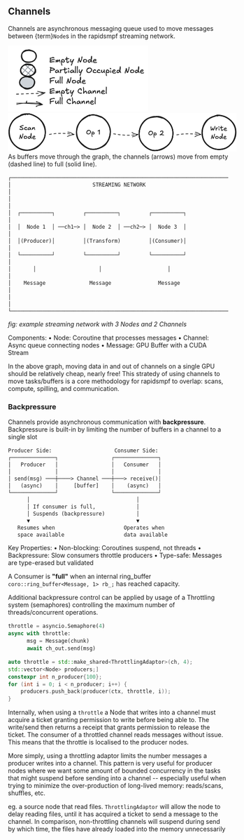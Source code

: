 ## Channels


Channels are asynchronous messaging queue used to move messages between {term}`Node`s in the rapidsmpf streaming network.

<img src="../_static/animation-legend.png" alt="Animation Legend" style="width: 320px;"/>
<img src="../_static/buffers-animated.gif" alt="Animated buffer pipeline" style="max-width: 4500px;"/>

<br/>
As buffers move through the graph, the channels (arrows) move from empty (dashed line) to full (solid line).


```
┌─────────────────────────────────────────────────────────────────────────┐
│                          STREAMING NETWORK                              │
│                                                                         │
│  ┌──────────┐         ┌──────────┐         ┌──────────┐                 │
│  │  Node 1  │ ──ch1─> │  Node 2  │ ──ch2─> │  Node 3  │                 │
│  │(Producer)│         │(Transform)         │(Consumer)│                 │
│  └──────────┘         └──────────┘         └──────────┘                 │
│       │                    │                     │                      │
│    Message              Message               Message                   │
│                                                                         │
└─────────────────────────────────────────────────────────────────────────┘
```
*fig: example streaming network with 3 Nodes and 2 Channels*

Components:
  • Node: Coroutine that processes messages
  • Channel: Async queue connecting nodes
  • Message: GPU Buffer with a CUDA Stream

In the above graph, moving data in and out of channels on a single GPU should be relatively cheap, nearly free! This stratedy of using channels to move tasks/buffers is a core methodology for rapidsmpf to overlap: scans, compute, spilling, and communication.

### Backpressure

Channels provide asynchronous communication with **backpressure**.  Backpressure is built-in by limiting the number of buffers in a channel to a single slot

```
Producer Side:                    Consumer Side:
┌──────────────┐                 ┌──────────────┐
│   Producer   │                 │   Consumer   │
│              │                 │              │
│ send(msg) ───┼────> Channel ───┼───> receive()│
│   (async)    │     [buffer]    │    (async)   │
└──────────────┘                 └──────────────┘
      │                                  │
      │ If consumer is full,             │
      │ Suspends (backpressure)          │
      ▼                                  ▼
   Resumes when                      Operates when
   space available                   data available
```

Key Properties:
  • Non-blocking: Coroutines suspend, not threads
  • Backpressure: Slow consumers throttle producers
  • Type-safe: Messages are type-erased but validated

A Consumer is **"full"** when an internal ring_buffer `coro::ring_buffer<Message, 1> rb_;` has reached capacity.

Additional backpressure control can be applied by usage of a Throttling
system (semaphores) controlling the maximum number of
threads/concurrent operations.


```python
throttle = asyncio.Semaphore(4)
async with throttle:
      msg = Message(chunk)
      await ch_out.send(msg)
```


```c++
auto throttle = std::make_shared<ThrottlingAdaptor>(ch, 4);
std::vector<Node> producers;]
constexpr int n_producer{100};
for (int i = 0; i < n_producer; i++) {
    producers.push_back(producer(ctx, throttle, i));
}
```

Internally, when using a `throttle` a Node that writes into a channel must acquire a ticket granting permission to write before being able to. The write/send then returns a receipt that grants permission to release the ticket.  The consumer of a throttled channel reads messages without issue.  This means that the throttle is localised to the producer nodes.

More simply, using a throttling adaptor limits the number messages a producer writes into a channel.  This pattern is very useful for producer nodes where we want some amount of bounded concurrency in the tasks that might suspend before sending into a channel -- especially useful when trying to minimize the over-production of long-lived memory: reads/scans, shuffles, etc.

eg. a source node that read files. `ThrottlingAdaptor` will allow the node to delay reading files, until it has acquired a ticket to send a message to the channel. In comparison, non-throttling channels will suspend during send by which time, the files have already loaded into the memory unnecessarily

